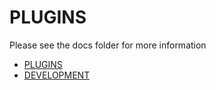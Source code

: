 PLUGINS
=======

Please see the docs folder for more information

* [PLUGINS](../docs/PLUGINS.md)
* [DEVELOPMENT](../docs/PLUGINSDEV.md)

